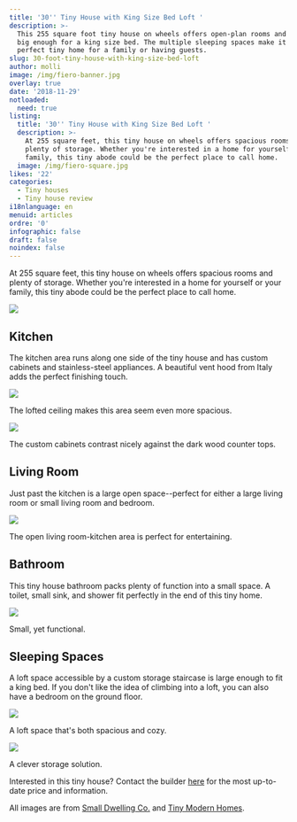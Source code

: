 ```yaml
---
title: '30'' Tiny House with King Size Bed Loft '
description: >-
  This 255 square foot tiny house on wheels offers open-plan rooms and a loft
  big enough for a king size bed. The multiple sleeping spaces make it the
  perfect tiny home for a family or having guests. 
slug: 30-foot-tiny-house-with-king-size-bed-loft
author: molli
image: /img/fiero-banner.jpg
overlay: true
date: '2018-11-29'
notloaded:
  need: true
listing:
  title: '30'' Tiny House with King Size Bed Loft '
  description: >-
    At 255 square feet, this tiny house on wheels offers spacious rooms and
    plenty of storage. Whether you're interested in a home for yourself or your
    family, this tiny abode could be the perfect place to call home. 
  image: /img/fiero-square.jpg
likes: '22'
categories:
  - Tiny houses
  - Tiny house review
i18nlanguage: en
menuid: articles
ordre: '0'
infographic: false
draft: false
noindex: false
---
```

At 255 square feet, this tiny house on wheels offers spacious rooms and plenty of storage. Whether you're interested in a home for yourself or your family, this tiny abode could be the perfect place to call home. 

![](/img/fiero_1.jpeg)

## Kitchen

The kitchen area runs along one side of the tiny house and has custom cabinets and stainless-steel appliances. A beautiful vent hood from Italy adds the perfect finishing touch. 

![](/img/fiero_2.jpeg)

<span class="figcaption">The lofted ceiling makes this area seem even more spacious.</span>

![](/img/fiero_3.jpeg)

<span class="figcaption">The custom cabinets contrast nicely against the dark wood counter tops.</span>

## Living Room

Just past the kitchen is a large open space--perfect for either a large living room or small living room and bedroom.

![](/img/fiero_4.jpeg)

<span class="figcaption">The open living room-kitchen area is perfect for entertaining.</span>

## Bathroom

This tiny house bathroom packs plenty of function into a small space. A toilet, small sink, and shower fit perfectly in the end of this tiny home. 

![](/img/fiero-6.jpg)

<span class="figcaption">Small, yet functional.</span>

## Sleeping Spaces

A loft space accessible by a custom storage staircase is large enough to fit a king bed. If you don't like the idea of climbing into a loft, you can also have a bedroom on the ground floor. 

![](/img/fiero-8.jpg)

<span class="figcaption">A loft space that's both spacious and cozy.</span>

![](/img/fiero-7.jpeg)

<span class="figcaption">A clever storage solution.</span>

Interested in this tiny house? Contact the builder [here](http://www.smalldwelling.com/contact-us/) for the most up-to-date price and information.

All images are from [Small Dwelling Co.](http://www.smalldwelling.com/) and [Tiny Modern Homes](http://tinymodernhomes.com/).
